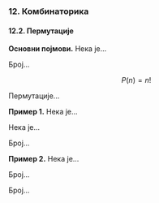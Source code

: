 ### 12. **Комбинаторика**

#### 12.2. **Пермутације**

**Основни појмови.** Нека је...

Број...

$$P(n)=n!$$

Пермутације...

**Пример 1.** Нека је...

Нека је...

Број...

**Пример 2.** Нека је...

Број...

Број...